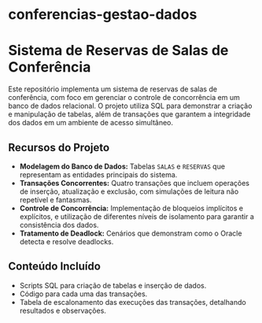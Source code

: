# conferencias-gestao-dados
# Sistema de Reservas de Salas de Conferência

Este repositório implementa um sistema de reservas de salas de conferência, com foco em gerenciar o controle de concorrência em um banco de dados relacional. O projeto utiliza SQL para demonstrar a criação e manipulação de tabelas, além de transações que garantem a integridade dos dados em um ambiente de acesso simultâneo.

## Recursos do Projeto

- **Modelagem do Banco de Dados:** Tabelas `SALAS` e `RESERVAS` que representam as entidades principais do sistema.
- **Transações Concorrentes:** Quatro transações que incluem operações de inserção, atualização e exclusão, com simulações de leitura não repetível e fantasmas.
- **Controle de Concorrência:** Implementação de bloqueios implícitos e explícitos, e utilização de diferentes níveis de isolamento para garantir a consistência dos dados.
- **Tratamento de Deadlock:** Cenários que demonstram como o Oracle detecta e resolve deadlocks.

## Conteúdo Incluído

- Scripts SQL para criação de tabelas e inserção de dados.
- Código para cada uma das transações.
- Tabela de escalonamento das execuções das transações, detalhando resultados e observações.

